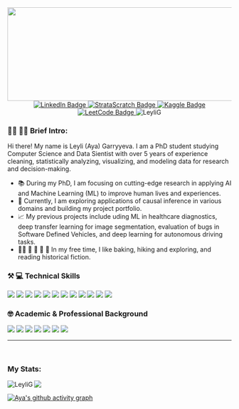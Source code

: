<div id="header" align="center">
  <img src="https://media.dev.to/cdn-cgi/image/width=1000,height=420,fit=cover,gravity=auto,format=auto/https%3A%2F%2Fdev-to-uploads.s3.amazonaws.com%2Fuploads%2Farticles%2F6j12mt2561boffqnrf2i.gif" width="650" height="210"/>
</div>

<div id="badges" align="Center">
  <a href="https://www.linkedin.com/in/leyligarryyeva/" onclick="window.open(this.href,'_blank');return false;">
    <img src="https://img.shields.io/badge/LINKEDIN-blue?style=for-the-badge&logo=linkedin&logoColor=white" alt="LinkedIn Badge"/>
  </a>
  <a href="https://platform.stratascratch.com/user/aia_cubed" onclick="window.open(this.href,'_blank');return false;">
    <img src="https://img.shields.io/badge/STRATASCRATCH-green?style=for-the-badge&logo=stratascratch&logoColor=white" alt="StrataScratch Badge"/>
  </a>
  <a href="https://www.kaggle.com/ayagarryyeva" onclick="window.open(this.href,'_blank');return false;">
    <img src="https://img.shields.io/badge/Kaggle-333333?style=for-the-badge&logo=kaggle&logoColor=blue" alt="Kaggle Badge"/>
  </a>
  <a href="https://leetcode.com/u/lgarryyeva/" onclick="window.open(this.href,'_blank');return false;">
    <img src="https://img.shields.io/badge/Leetcode-333333?style=for-the-badge&logo=leetcode&logoColor=yellow" alt="LeetCode Badge"/>
  </a>
  <img src="https://komarev.com/ghpvc/?username=LeyliG&label=Profile%20views&color=red&style=for-the-badge" alt="LeyliG"/> 
  </p>
</div>

### :woman_student:  :woman_technologist: Brief Intro:

Hi there! My name is Leyli (Aya) Garryyeva. I am a PhD student studying Computer Science and Data Sientist with over 5 years of experience cleaning, statistically analyzing, visualizing, and modeling data for research and decision-making.

- 📚 During my PhD, I am focusing on cutting-edge research in applying AI and Machine Learning (ML) to improve human lives and experiences.
- 🌱 Currently, I am exploring applications of causal inference in various domains and building my project portfolio.
- 📈 My previous projects include uding ML in healthcare diagnostics, deep transfer learning for image segmentation, evaluation of bugs in Software Defined Vehicles, and deep learning for autonomous driving tasks.
- :woman_cook: 🥾 🌳 🌊 📖 In my free time, I like baking, hiking and exploring, and reading historical fiction. 

<h3 align="left">⚒️ 💻 Technical Skills </h3>

![](https://img.shields.io/badge/Python-3776AB?style=flat&logo=python&logoColor=white)
![](https://img.shields.io/badge/R-3776AB?style=flat&logo=r&logoColor=white)
![](https://img.shields.io/badge/Snowflake-29B5E8?style=flat&logo=snowflake&logoColor=white)
![](https://img.shields.io/badge/Oracle_DB-F80000?style=flat&logo=oracle&logoColor=white)
![](https://img.shields.io/badge/MySQL-4479A1?style=flat&logo=mysql&logoColor=white)
![](https://img.shields.io/badge/Git-F05032?style=flat&logo=git&logoColor=white)
![](https://img.shields.io/badge/Power_BI-F2C811?style=flat&logo=microsoft-power-bi&logoColor=white)
![](https://img.shields.io/badge/Tableau-E97627?style=flat&logo=tableau&logoColor=white)
![](https://img.shields.io/badge/Jira-2018FF?style=flat&logo=jira&logoColor=white)
![](https://img.shields.io/badge/Trello-0079BF?style=flat&logo=trello&logoColor=white)
![](https://img.shields.io/badge/Machine_Learning-FF6F61?style=flat&logoColor=white)
![](https://img.shields.io/badge/Deep_Learning-C4C9CC?style=flat&logoColor=white)

<h3 align="left"> 🤓 Academic & Professional Background </h3>

![](https://img.shields.io/badge/Data_Science-E4F0F6?style=flat&logoColor=white)
![](https://img.shields.io/badge/Operations_Research-EEF6EC?style=flat&logoColor=white)
![](https://img.shields.io/badge/Mathematics-F7F0FA?style=flat&logoColor=white)
![](https://img.shields.io/badge/Computer_Science-E4F7FA?style=flat&logoColor=white)
![](https://img.shields.io/badge/Economics-EDEFF4?style=flat&logoColor=white)
![](https://img.shields.io/badge/Finance-D6ECD2?style=flat&logoColor=white)
![](https://img.shields.io/badge/Public_Policy-BDECF3?style=flat&logoColor=white)
</div>

---
<br/>
<h3 align="left">My Stats:</h3>
<p><img align="left" src="https://github-readme-stats.vercel.app/api/top-langs?username=LeyliG&title_color=ef4444&text_color=ffffff&icon_color=f97316&bg_color=1c1917&hide_border=true&show_icons=true&locale=en&layout=compact" alt="LeyliG"  /></p>
<a href="http://www.github.com/LeyliG"><img src="https://github-readme-streak-stats.herokuapp.com/?user=LeyliG&stroke=ffffff&background=1c1917&ring=ef4444&fire=ef4444&currStreakNum=ffffff&currStreakLabel=ef4444&sideNums=ffffff&sideLabels=ffffff&dates=ffffff&hide_border=true" /></a>

[![Aya's github activity graph](https://github-readme-activity-graph.vercel.app/graph?username=LeyliG&bg_color=000000&color=ffffff&line=51f565&point=ffffff&area=true&hide_border=true)](https://github.com/LeyliG/github-readme-activity-graph)


<!--
**LeyliG/LeyliG** is a ✨ _special_ ✨ repository because its `README.md` (this file) appears on your GitHub profile.

Here are some ideas to get you started:

- 🔭 I’m currently working on ...
- 🌱 I’m currently learning ...
- 👯 I’m looking to collaborate on ...
- 🤔 I’m looking for help with ...
- 💬 Ask me about ...
- 📫 How to reach me: ...
- 😄 Pronouns: ...
- ⚡ Fun fact: ...


![](https://img.shields.io/badge/FastAPI-009688?style=flat&logo=fastapi&logoColor=white)
![](https://img.shields.io/badge/GraphQL-E434AA?style=flat&logo=graphql&logoColor=white)
![](https://img.shields.io/badge/Node.js-339933?style=flat&logo=node.js&logoColor=white)
![](https://img.shields.io/badge/Airflow-017CEE?style=flat&logo=apache-airflow&logoColor=white)
![](https://img.shields.io/badge/Kubernetes-326CE5?style=flat&logo=kubernetes&logoColor=white)

<\div>

https://www.atlassian.com/blog/trello/the-how-and-why-behind-trellos-visual-brand-guide

[![Leetcode Stats](https://leetcard.jacoblin.cool/Swetha_Murthy?theme=dark&font=Hind%20Siliguri)](https://leetcode.com/Swetha_Murthy/)

[![Swetha's github activity graph](https://github-readme-activity-graph.vercel.app/graph?username=swethamurthy25&bg_color=000000&color=ffffff&line=51f565&point=ffffff&area=true&hide_border=true)](https://github.com/swethamurthy25/github-readme-activity-graph)

-->
